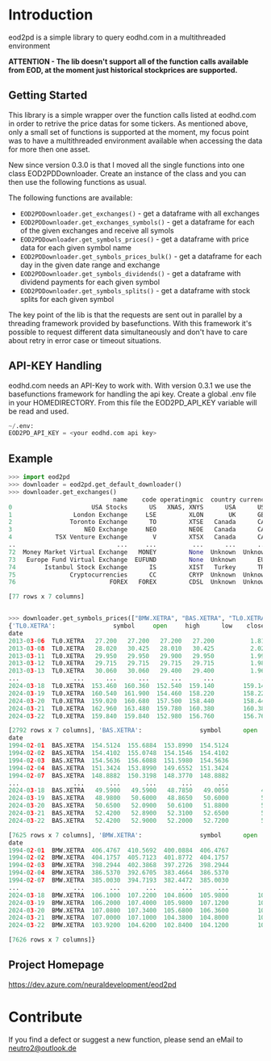 # Introduction

eod2pd is a simple library to query eodhd.com in a multithreaded environment

**ATTENTION - The lib doesn't support all of the function calls available from EOD,
at the moment just historical stockprices are supported.**

## Getting Started

This library is a simple wrapper over the function calls listed at eodhd.com in order to retrive 
the price datas for some tickers. As mentioned above, only a small set of functions is supported 
at the moment, my focus point was to have a multithreaded environment available when accessing 
the data for more then one asset.

New since version 0.3.0 is that I moved all the single functions into one class EOD2PDDownloader.
Create an instance of the class and you can then use the following functions as usual.

The following functions are available:

- `EOD2PDDownloader.get_exchanges()` - get a dataframe with all exchanges
- `EOD2PDDownloader.get_exchanges_symbols()` - get a dataframe for each of the given exchanges and receive all symols
- `EOD2PDDownloader.get_symbols_prices()` - get a dataframe with price data for each given symbol name
- `EOD2PDDownloader.get_symbols_prices_bulk()` - get a dataframe for each day in the given date range and exchange
- `EOD2PDDownloader.get_symbols_dividends()` - get a dataframe with dividend payments for each given symbol
- `EOD2PDDownloader.get_symbols_splits()` - get a dataframe with stock splits for each given symbol

The key point of the lib is that the requests are sent out in parallel by a threading framework 
provided by basefunctions. With this framework it's possible to request different data simultaneously
and don't have to care about retry in error case or timeout situations.

## API-KEY Handling

eodhd.com needs an API-Key to work with. With version 0.3.1 we use the basefunctions framework 
for handling the api key. Create a global .env file in your HOMEDIRECTORY. From this file the 
EOD2PD_API_KEY variable will be read and used.

```python
~/.env:
EOD2PD_API_KEY = <your eodhd.com api key>
```

## Example

```python
>>> import eod2pd
>>> downloader = eod2pd.get_default_downloader()
>>> downloader.get_exchanges()
                             name    code operatingmic  country currency countryiso2 countryiso3
0                      USA Stocks      US   XNAS, XNYS      USA      USD          US         USA
1                 London Exchange     LSE         XLON       UK      GBP          GB         GBR
2                Toronto Exchange      TO         XTSE   Canada      CAD          CA         CAN
3                    NEO Exchange     NEO         NEOE   Canada      CAD          CA         CAN
4            TSX Venture Exchange       V         XTSX   Canada      CAD          CA         CAN
..                            ...     ...          ...      ...      ...         ...         ...
72  Money Market Virtual Exchange   MONEY         None  Unknown  Unknown                        
73   Europe Fund Virtual Exchange  EUFUND         None  Unknown      EUR                        
74        Istanbul Stock Exchange      IS         XIST   Turkey      TRY          TR         TUR
75               Cryptocurrencies      CC         CRYP  Unknown  Unknown                        
76                          FOREX   FOREX         CDSL  Unknown  Unknown                        

[77 rows x 7 columns]


>>> downloader.get_symbols_prices(["BMW.XETRA", "BAS.XETRA", "TL0.XETRA"])
{'TL0.XETRA':                symbol     open     high      low    close  adjusted_close  volume
date                                                                             
2013-03-06  TL0.XETRA   27.200   27.200   27.200   27.200          1.8133      50
2013-03-08  TL0.XETRA   28.020   30.425   28.010   30.425          2.0283     282
2013-03-11  TL0.XETRA   29.950   29.950   29.900   29.950          1.9967     210
2013-03-12  TL0.XETRA   29.715   29.715   29.715   29.715          1.9810     100
2013-03-13  TL0.XETRA   30.060   30.060   29.400   29.400          1.9600      67
...               ...      ...      ...      ...      ...             ...     ...
2024-03-18  TL0.XETRA  153.460  160.360  152.540  159.140        159.1400  150581
2024-03-19  TL0.XETRA  160.540  161.900  154.460  158.220        158.2200   85696
2024-03-20  TL0.XETRA  159.020  160.680  157.500  158.440        158.4400   62072
2024-03-21  TL0.XETRA  162.960  163.480  159.780  160.380        160.3800   65229
2024-03-22  TL0.XETRA  159.840  159.840  152.980  156.760        156.7600  113692

[2792 rows x 7 columns], 'BAS.XETRA':                symbol      open      high       low     close  adjusted_close   volume
date                                                                                  
1994-02-01  BAS.XETRA  154.5124  155.6884  153.8990  154.5124          2.4273  1565840
1994-02-02  BAS.XETRA  154.4102  155.0748  154.1546  154.4102          2.4257  1044460
1994-02-03  BAS.XETRA  154.5636  156.6088  151.5980  154.5636          2.4281  2216020
1994-02-04  BAS.XETRA  151.3424  153.8990  149.6552  151.3424          2.3775  1569320
1994-02-07  BAS.XETRA  148.8882  150.3198  148.3770  148.8882          2.3390  2213040
...               ...       ...       ...       ...       ...             ...      ...
2024-03-18  BAS.XETRA   49.5900   49.5900   48.7850   49.0050         49.0050  1302269
2024-03-19  BAS.XETRA   48.9800   50.6000   48.8650   50.6000         50.6000  3781991
2024-03-20  BAS.XETRA   50.6500   52.0900   50.6100   51.8800         51.8800  4141824
2024-03-21  BAS.XETRA   52.4200   52.8900   52.3100   52.6500         52.6500  2998619
2024-03-22  BAS.XETRA   52.4200   52.9000   52.2000   52.7200         52.7200  2335875

[7625 rows x 7 columns], 'BMW.XETRA':                symbol      open      high       low     close  adjusted_close   volume
date                                                                                  
1994-02-01  BMW.XETRA  406.4767  410.5692  400.0884  406.4767          5.1169  2677750
1994-02-02  BMW.XETRA  404.1757  405.7123  401.8772  404.1757          5.0880  2083911
1994-02-03  BMW.XETRA  398.2944  402.3868  397.2726  398.2944          5.0139  1822376
1994-02-04  BMW.XETRA  386.5370  392.6705  383.4664  386.5370          4.8659  2529985
1994-02-07  BMW.XETRA  385.0030  394.7193  382.4472  385.0030          4.8466  1404435
...               ...       ...       ...       ...       ...             ...      ...
2024-03-18  BMW.XETRA  106.1000  107.2200  104.8600  105.9800        105.9800   760275
2024-03-19  BMW.XETRA  106.2000  107.4000  105.9800  107.1200        107.1200   864978
2024-03-20  BMW.XETRA  107.0800  107.3400  105.6800  106.3600        106.3600   704215
2024-03-21  BMW.XETRA  107.0000  107.1000  104.3800  104.8000        104.8000  1509736
2024-03-22  BMW.XETRA  103.9200  104.6200  102.8400  104.1200        104.1200  1303067

[7626 rows x 7 columns]} 
```

## Project Homepage

<https://dev.azure.com/neuraldevelopment/eod2pd>

# Contribute

If you find a defect or suggest a new function, please send an eMail to <neutro2@outlook.de>
